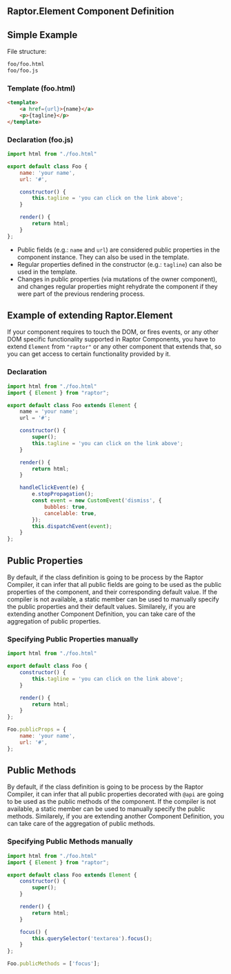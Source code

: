 ## Raptor.Element Component Definition

## Simple Example

File structure:

```bash
foo/foo.html
foo/foo.js
```

### Template (foo.html)

```html
<template>
    <a href={url}>{name}</a>
    <p>{tagline}</p>
</template>
```

### Declaration (foo.js)

```js
import html from "./foo.html"

export default class Foo {
    name: 'your name',
    url: '#',

    constructor() {
        this.tagline = 'you can click on the link above';
    }

    render() {
        return html;
    }
};
```

* Public fields (e.g.: `name` and `url`) are considered public properties in the component instance. They can also be used in the template.
* Regular properties defined in the constructor (e.g.: `tagline`) can also be used in the template.
* Changes in public properties (via mutations of the owner component), and changes regular properties might rehydrate the component if they were part of the previous rendering process.

## Example of extending Raptor.Element

If your component requires to touch the DOM, or fires events, or any other DOM specific functionality supported in Raptor Components, you have to extend `Element` from `"raptor"` or any other component that extends that, so you can get access to certain functionality provided by it.

### Declaration

```js
import html from "./foo.html"
import { Element } from "raptor";

export default class Foo extends Element {
    name = 'your name';
    url = '#';

    constructor() {
        super();
        this.tagline = 'you can click on the link above';
    }

    render() {
        return html;
    }

    handleClickEvent(e) {
        e.stopPropagation();
        const event = new CustomEvent('dismiss', {
            bubbles: true,
            cancelable: true,
        });
        this.dispatchEvent(event);
    }
};
```

## Public Properties

By default, if the class definition is going to be process by the Raptor Compiler, it can infer that all public fields are going to be used as the public properties of the component, and their corresponding default value. If the compiler is not available, a static member can be used to manually specify the public properties and their default values. Similarely, if you are extending another Component Definition, you can take care of the aggregation of public properties.

### Specifying Public Properties manually

```js
import html from "./foo.html"

export default class Foo {
    constructor() {
        this.tagline = 'you can click on the link above';
    }

    render() {
        return html;
    }
};

Foo.publicProps = {
    name: 'your name',
    url: '#',
};
```

## Public Methods

By default, if the class definition is going to be process by the Raptor Compiler, it can infer that all public properties decorated with `@api` are going to be used as the public methods of the component. If the compiler is not available, a static member can be used to manually specify the public methods. Similarely, if you are extending another Component Definition, you can take care of the aggregation of public methods.

### Specifying Public Methods manually

```js
import html from "./foo.html"
import { Element } from "raptor";

export default class Foo extends Element {
    constructor() {
        super();
    }

    render() {
        return html;
    }

    focus() {
        this.querySelector('textarea').focus();
    }
};

Foo.publicMethods = ['focus'];
```
